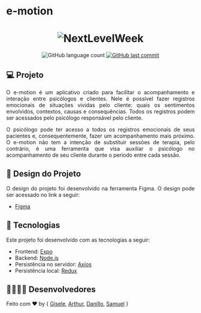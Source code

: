 # e-motion

<h1 align="center">
    <img alt="NextLevelWeek" title="#NextLevelWeek" src="https://user-images.githubusercontent.com/63355595/126072764-96b18aca-a6fb-4dc2-8e56-7ae733003d9f.jpeg" />
</h1>

<p align="center">
  <img alt="GitHub language count" src="https://img.shields.io/github/languages/count/ES2-UFPI/e-motion?color=%2304D361">


  <a href="https://github.com/SamuelSSan28guula-mobile/commits/master">
    <img alt="GitHub last commit" src="https://img.shields.io/github/last-commit/ES2-UFPI/e-motion">
  </a>

</p>

## :computer: Projeto

<p align="justify">
    O e-motion é um aplicativo criado para facilitar o acompanhamento e interação entre psicólogos e clientes. Nele é possível fazer registros emocionais de situações vividas pelo cliente: quais os sentimentos envolvidos, contextos, causas e consequências. Todos os registros podem ser acessados pelo psicólogo responsável pelo cliente.
</p>

<p align="justify">
    O psicólogo pode ter acesso a todos os registros emocionais de seus pacientes e, consequentemente, fazer um acompanhamento mais próximo. O e-motion não tem a intenção de substituir sessões de terapia, pelo contrário, é uma ferramenta que visa auxiliar o psicólogo no acompanhamento de seu cliente durante o período entre cada sessão.
</p>

## :pencil: Design do Projeto

<p align="justify">
    O design do projeto foi desenvolvido na ferramenta Figma. O design pode ser acessado no link a seguir:
</p>

- [Figma](https://www.figma.com/file/zrPp9YGbieg5SpGiZte6QR/e-motion?node-id=0%3A1)

## :rocket: Tecnologias


<p align="justify">
   Este projeto foi desenvolvido com as tecnologias a seguir:
</p>

- Frontend: [Expo][expo]
- Backend: [Node.js][nodejs]
- Persistência no servidor: [Axios][axios]
- Persistência local: [Redux][redux]


## 👩👨👨👨 Desenvolvedores

Feito com ♥ by { [Gisele][Gisele], [Arthur][Arthur], [Danillo][Danillo], [Samuel][Samuel] }



[nodejs]: https://nodejs.org/
[expo]: https://expo.io/
[axios]: https://axios-http.com/
[redux]: https://redux.js.org/

[Gisele]: https://github.com/giselesousar
[Arthur]: https://github.com/basilioarth
[Danillo]: https://github.com/lucasdanillo
[Samuel]: https://github.com/SamuelSSan28
